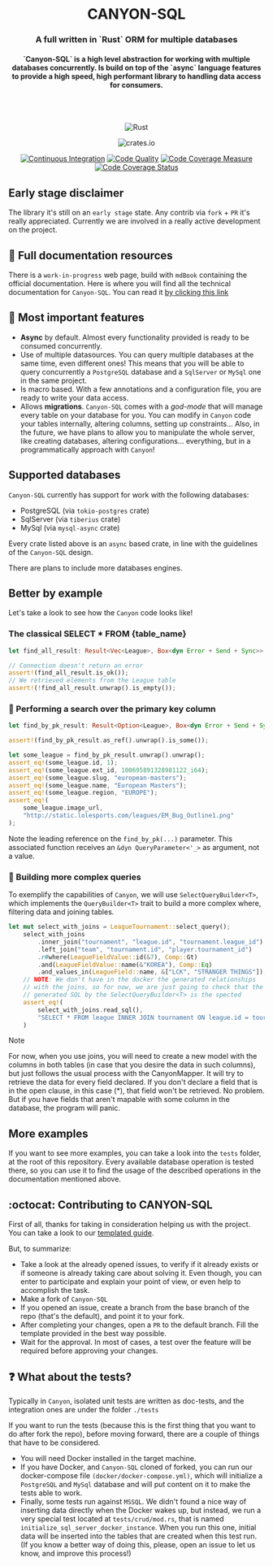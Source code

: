 <div align="center">
<h1>CANYON-SQL</h1>
  <p align="center">
    <h3><strong>A full written in `Rust` ORM for multiple databases</strong></h3>
    <h4>`Canyon-SQL` is a high level abstraction for working with multiple databases concurrently. Is build on top of the `async` language features
to provide a high speed, high performant library to handling data access for consumers.</h4>
    <br />
    <br />
</div>
<div align="center">

![Rust](https://img.shields.io/badge/rust-%23000000.svg?style=for-the-badge&logo=rust&logoColor=white)

![crates.io](https://img.shields.io/crates/v/canyon_sql?style=for-the-badge)

[![Continuous Integration](https://github.com/zerodaycode/Canyon-SQL/actions/workflows/continuous-integration.yml/badge.svg)](https://github.com/zerodaycode/Canyon-SQL/actions/workflows/continuous-integration.yml)
[![Code Quality](https://github.com/zerodaycode/Canyon-SQL/actions/workflows/code-quality.yml/badge.svg)](https://github.com/zerodaycode/Canyon-SQL/actions/workflows/code-quality.yml)
[![Code Coverage Measure](https://zerodaycode.github.io/Canyon-SQL/badges/flat.svg)](https://zerodaycode.github.io/Canyon-SQL)
[![Code Coverage Status](https://github.com/zerodaycode/Canyon-SQL/actions/workflows/code-coverage.yml/badge.svg)](https://github.com/zerodaycode/Canyon-SQL/actions/workflows/code-coverage.yml)
</div>

## Early stage disclaimer

The library it's still on an `early stage` state.
Any contrib via `fork` + `PR` it's really appreciated. Currently we are involved in a really active development on the project.

## :memo: Full documentation resources

There is a `work-in-progress` web page, build with `mdBook` containing the official documentation.
Here is where you will find all the technical documentation for `Canyon-SQL`.
You can read it [by clicking this link](https://zerodaycode.github.io/canyon-book/)

## :pushpin: Most important features

- **Async** by default. Almost every functionality provided is ready to be consumed concurrently.
- Use of multiple datasources. You can query multiple databases at the same time, even different ones! This means that you will be able to query concurrently a `PostgreSQL` database and a `SqlServer` or `MySql` one in the same project.
- Is macro based. With a few annotations and a configuration file, you are ready to write your data access.
- Allows **migrations**. `Canyon-SQL` comes with a *god-mode* that will manage every table on your database for you. You can modify in `Canyon` code your tables internally, altering columns, setting up constraints... Also, in the future, we have plans to allow you to manipulate the whole server, like creating databases, altering configurations... everything, but in a programmatically approach with `Canyon`!

## Supported databases

`Canyon-SQL` currently has support for work with the following databases:

- PostgreSQL (via `tokio-postgres` crate)
- SqlServer (via `tiberius` crate)
- MySql (via `mysql-async` crate)

Every crate listed above is an `async` based crate, in line with the guidelines of the `Canyon-SQL` design.

There are plans to include more databases engines.

## Better by example

Let's take a look to see how the `Canyon` code looks like!

### The classical SELECT * FROM {table_name}

```rust
let find_all_result: Result<Vec<League>, Box<dyn Error + Send + Sync>> =  League::find_all().await;

// Connection doesn't return an error
assert!(find_all_result.is_ok());
// We retrieved elements from the League table
assert!(!find_all_result.unwrap().is_empty());
```

### :mag_right: Performing a search over the primary key column

```rust
let find_by_pk_result: Result<Option<League>, Box<dyn Error + Send + Sync>> = League::find_by_pk(&1).await;

assert!(find_by_pk_result.as_ref().unwrap().is_some());

let some_league = find_by_pk_result.unwrap().unwrap();
assert_eq!(some_league.id, 1);
assert_eq!(some_league.ext_id, 100695891328981122_i64);
assert_eq!(some_league.slug, "european-masters");
assert_eq!(some_league.name, "European Masters");
assert_eq!(some_league.region, "EUROPE");
assert_eq!(
    some_league.image_url,
    "http://static.lolesports.com/leagues/EM_Bug_Outline1.png"
);
```

Note the leading reference on the `find_by_pk(...)` parameter. This associated function receives an `&dyn QueryParameter<'_>` as argument, not a value.

### :wrench: Building more complex queries

To exemplify the capabilities of `Canyon`, we will use `SelectQueryBuilder<T>`, which implements the `QueryBuilder<T>` trait
to build a more complex where, filtering data and joining tables.

```rust
let mut select_with_joins = LeagueTournament::select_query();
    select_with_joins
        .inner_join("tournament", "league.id", "tournament.league_id")
        .left_join("team", "tournament.id", "player.tournament_id")
        .r#where(LeagueFieldValue::id(&7), Comp::Gt)
        .and(LeagueFieldValue::name(&"KOREA"), Comp::Eq)
        .and_values_in(LeagueField::name, &["LCK", "STRANGER THINGS"]);
    // NOTE: We don't have in the docker the generated relationships
    // with the joins, so for now, we are just going to check that the
    // generated SQL by the SelectQueryBuilder<T> is the spected
    assert_eq!(
        select_with_joins.read_sql(),
        "SELECT * FROM league INNER JOIN tournament ON league.id = tournament.league_id LEFT JOIN team ON tournament.id = player.tournament_id WHERE id > $1 AND name = $2  AND name IN ($2, $3) "
    )
```

> [!NOTE]
>
> For now, when you use joins, you will need to create a new model with the columns in both tables (in case that you desire the data in such columns), but just follows the usual process with the CanyonMapper.
It will try to retrieve the data for every field declared. If you don't declare a field that is in the open clause, in this case (*), that field won't be retrieved. No problem. But if you have fields that aren't mapable with some column in the database, the program will panic.

## More examples

If you want to see more examples, you can take a look into the `tests` folder, at the root of this repository. Every available database operation is tested there, so you can use it to find the usage of the described operations in the documentation mentioned above.

## :octocat: Contributing to CANYON-SQL

First of all, thanks for taking in consideration helping us with the project.
You can take a look to our [templated guide](./CONTRIBUTING.md).

But, to summarize:

- Take a look at the already opened issues, to verify if it already exists or if someone is already taking care about solving it. Even though, you can enter to participate and explain your point of view, or even help to accomplish the task.
- Make a fork of `Canyon-SQL`
- If you opened an issue, create a branch from the base branch of the repo (that's the default), and point it to your fork.
- After completing your changes, open a `PR` to the default branch. Fill the template provided in the best way possible.
- Wait for the approval. In most of cases, a test over the feature will be required before approving your changes.

## :question: What about the tests?

Typically in `Canyon`, isolated unit tests are written as doc-tests, and the integration ones are under the folder `./tests`

If you want to run the tests (because this is the first thing that you want to do after fork the repo), before moving forward, there are a couple of things that have to be considered.

- You will need Docker installed in the target machine.
- If you have Docker, and `Canyon-SQL` cloned of forked, you can run our docker-compose file `(docker/docker-compose.yml)`, which will initialize a `PostgreSQL` and `MySql` database and will put content on it to make the tests able to work.
- Finally, some tests run against `MSSQL`. We didn't found a nice way of inserting data directly when the Docker wakes up, but instead, we run a very special test located at `tests/crud/mod.rs`, that is named `initialize_sql_server_docker_instance`. When you run this one, initial data will be inserted into the tables that are created when this test run.
(If you know a better way of doing this, please, open an issue to let us know, and improve this process!)
